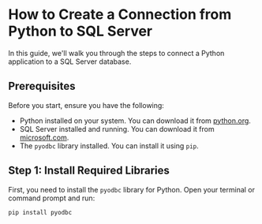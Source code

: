 # How to Create a Connection from Python to SQL Server

In this guide, we'll walk you through the steps to connect a Python application to a SQL Server database.

## Prerequisites

Before you start, ensure you have the following:

- Python installed on your system. You can download it from [python.org](https://www.python.org/).
- SQL Server installed and running. You can download it from [microsoft.com](https://www.microsoft.com/en-us/sql-server).
- The `pyodbc` library installed. You can install it using `pip`.

## Step 1: Install Required Libraries

First, you need to install the `pyodbc` library for Python. Open your terminal or command prompt and run:

```sh
pip install pyodbc
